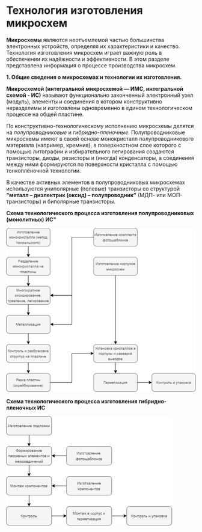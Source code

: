 # Технология изготовления микросхем
**Микросхемы** являются неотъемлемой частью большинства электронных устройств, определяя их характеристики и качество. Технология изготовления микросхем играет важную роль в обеспечении их надёжности и эффективности. В этом разделе представлена информация о процессе производства микросхем.  

**1. Общие сведения о микросхемах и технологии их изготовления.**

**Микросхемой (интегральной микросхемой — ИМС, интегральной схемой - ИС)** называют функционально законченный электронный узел (модуль), элементы и соединения в котором конструктивно неразделимы и изготовлены одновременно в едином технологическом процессе на общей пластине.  

По конструктивно-технологическому исполнению микросхемы делятся на *полупроводниковые* и *гибридно-пленочные*. Полупроводниковые микросхемы имеют в своей основе монокристалл полупроводникового материала (например, кремния), в поверхностном слое которого с помощью литографии и избирательного легирования создаются транзисторы, диоды, резисторы и (иногда) конденсаторы, а соединения между ними формируются по поверхности кристалла с помощью тонкоплёночной технологии.  

В качестве активных элементов в полупроводниковых микросхемах используются униполярные (полевые) транзисторы со структурой **“металл – диэлектрик (оксид) – полупроводник”** (МДП- или МОП-транзисторы) и биполярные транзисторы.  

**Cхема технологического процесса изготовления полупроводниковых (монолитных) ИС"**

![bp_pnp](./images/forpage3.png "Cхема технологического процесса изготовления полупроводниковых (монолитных) ИС")  

**Cхема технологического процесса изготовления гибридно-пленочных ИС**

![bp_pnp](./images/forpage3_1.png "Cхема технологического процесса изготовления гибридно-пленочных ИС")   
